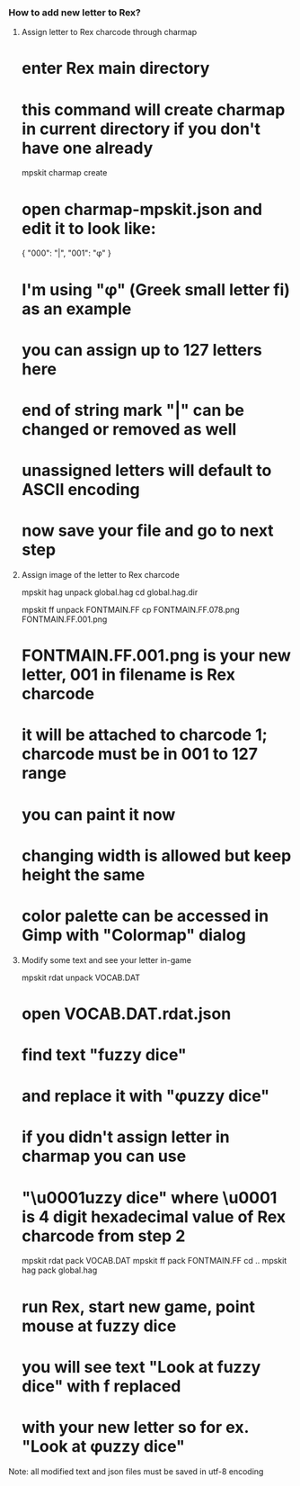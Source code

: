 ### How to add new letter to Rex? ###

1. Assign letter to Rex charcode through charmap
	
	# enter Rex main directory
	
	# this command will create charmap in current directory if you don't have one already
	mpskit charmap create
	
	# open charmap-mpskit.json and edit it to look like:
	{
	"000": "|",
	"001": "φ"
	}
	
	# I'm using "φ" (Greek small letter fi) as an example
	# you can assign up to 127 letters here
	# end of string mark "|" can be changed or removed as well
	# unassigned letters will default to ASCII encoding

	# now save your file and go to next step
	
2. Assign image of the letter to Rex charcode

	mpskit hag unpack global.hag
	cd global.hag.dir

	mpskit ff unpack FONTMAIN.FF
	cp FONTMAIN.FF.078.png FONTMAIN.FF.001.png

	# FONTMAIN.FF.001.png is your new letter, 001 in filename is Rex charcode
	# it will be attached to charcode 1; charcode must be in 001 to 127 range
	# you can paint it now
	# changing width is allowed but keep height the same
	# color palette can be accessed in Gimp with "Colormap" dialog
	
	
3. Modify some text and see your letter in-game
	
	mpskit rdat unpack VOCAB.DAT

	# open VOCAB.DAT.rdat.json
	# find text "fuzzy dice"
	# and replace it with "φuzzy dice"
	
	# if you didn't assign letter in charmap you can use
	# "\u0001uzzy dice" where \u0001 is 4 digit hexadecimal value of Rex charcode from step 2
	

	mpskit rdat pack VOCAB.DAT
	mpskit ff pack FONTMAIN.FF
	cd ..
	mpskit hag pack global.hag

	# run Rex, start new game, point mouse at fuzzy dice
	# you will see text "Look at fuzzy dice" with f replaced
	# with your new letter so for ex. "Look at φuzzy dice"



Note: all modified text and json files must be saved in utf-8 encoding
